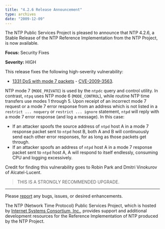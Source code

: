 ```yaml
---
title: "4.2.6 Release Announcement"
type: archives
date: "2009-12-09"
---
```


The NTP Public Services Project is pleased to announce that NTP 4.2.6, a Stable Release of the NTP Reference Implementation from the NTP Project, is now available.

**Focus:** Security Fixes

**Severity:** HIGH

This release fixes the following high-severity vulnerability:

* [1331 DoS with mode 7 packets](/support/securitynotice/ntpbug1331/) - [CVE-2009-3563](https://nvd.nist.gov/vuln/detail/CVE-2009-3563/).

NTP mode 7 (`MODE_PRIVATE`) is used by the `ntpdc` query and control utility. In contrast, `ntpq` uses NTP mode 6 (`MODE_CONTROL`), while routine
NTP time transfers use modes 1 through 5. Upon receipt of an incorrect mode 7 request or a mode 7 error response from an address which is not
listed in a `restrict ... noquery` or `restrict ... ignore` statement, `ntpd` will reply with a mode 7 error response (and log a message). In
this case:

* If an attacker spoofs the source address of `ntpd` host A in a mode 7 response packet sent to `ntpd` host B, both A and B will continuously send
each other error responses, for as long as those packets get through.
* If an attacker spoofs an address of `ntpd` host A in a mode 7 response packet sent to `ntpd` host A, A will respond to itself endlessly,
consuming CPU and logging excessively.

Credit for finding this vulnerability goes to Robin Park and Dmitri Vinokurov of Alcatel-Lucent.

> THIS IS A STRONGLY RECOMMENDED UPGRADE.

* * *

Please [report](https://bugs.ntp.org/) any bugs, issues, or desired enhancements.

The NTP (Network Time Protocol) Public Services Project, which is hosted by [Internet Systems Consortium, Inc.](https://www.isc.org/), provides support and additional development resources for the Reference Implementation of NTP produced by the NTP Project.